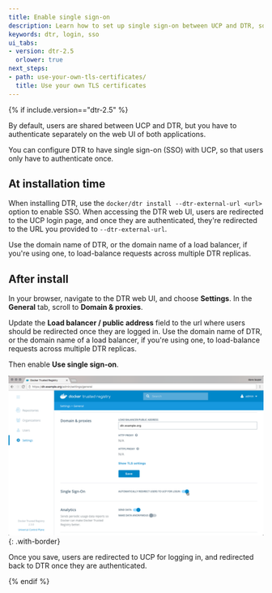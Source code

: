 ```yaml
---
title: Enable single sign-on
description: Learn how to set up single sign-on between UCP and DTR, so that your users only have to authenticate once
keywords: dtr, login, sso
ui_tabs:
- version: dtr-2.5
  orlower: true
next_steps:
- path: use-your-own-tls-certificates/
  title: Use your own TLS certificates
---
```


{% if include.version=="dtr-2.5" %}

By default, users are shared between UCP and DTR, but you have to authenticate
separately on the web UI of both applications.

You can configure DTR to have single sign-on (SSO) with UCP, so that users only
have to authenticate once.

## At installation time

When installing DTR, use the `docker/dtr install --dtr-external-url <url>`
option to enable SSO. When accessing the DTR web UI, users are redirected to the
UCP login page, and once they are authenticated, they're redirected to the URL
you provided to `--dtr-external-url`.

Use the domain name of DTR, or the domain name of a load balancer, if you're
using one, to load-balance requests across multiple DTR replicas.

## After install

In your browser, navigate to the DTR web UI, and choose **Settings**. In the
**General** tab, scroll to **Domain & proxies**.

Update the **Load balancer / public address** field to the url where users
should be redirected once they are logged in.
Use the domain name of DTR, or the domain name of a load balancer, if you're
using one, to load-balance requests across multiple DTR replicas.

Then enable **Use single sign-on**.

![](../../images/enable-sso-1.png){: .with-border}

Once you save, users are redirected to UCP for logging in, and redirected back to
DTR once they are authenticated.

{% endif %}
